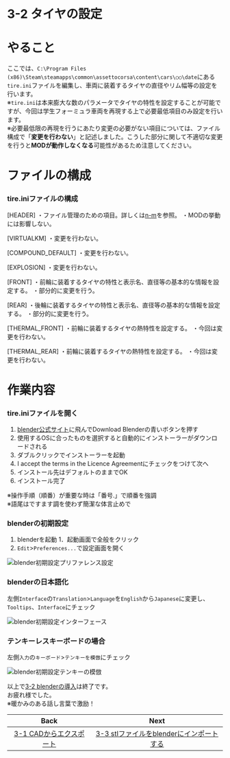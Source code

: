 # **3-2 タイヤの設定**   
# やること
ここでは、`C:\Program Files (x86)\Steam\steamapps\common\assettocorsa\content\cars\○○\date`にある`tire.ini`ファイルを編集し、車両に装着するタイヤの直径やリム幅等の設定を行います。  
※`tire.ini`は本来膨大な数のパラメータでタイヤの特性を設定することが可能ですが、今回は学生フォーミュラ車両を再現する上で必要最低項目のみ設定を行います。  
※必要最低限の再現を行うにあたり変更の必要がない項目については、ファイル構成で「**変更を行わない**」と記述しました。こうした部分に関して不適切な変更を行うと**MODが動作しなくなる**可能性があるため注意してください。

# ファイルの構成
### tire.iniファイルの構成
[HEADER]
・ファイル管理のための項目。詳しくは[n-m]()を参照。
・MODの挙動には影響しない。

[VIRTUALKM]
・変更を行わない。

[COMPOUND_DEFAULT]
・変更を行わない。

[EXPLOSION]
・変更を行わない。

[FRONT]
・前輪に装着するタイヤの特性と表示名、直径等の基本的な情報を設定する。
・部分的に変更を行う。

[REAR]
・後輪に装着するタイヤの特性と表示名、直径等の基本的な情報を設定する。
・部分的に変更を行う。

[THERMAL_FRONT]
・前輪に装着するタイヤの熱特性を設定する。
・今回は変更を行わない。

[THERMAL_REAR]
・前輪に装着するタイヤの熱特性を設定する。
・今回は変更を行わない。


# 作業内容
### tire.iniファイルを開く
1. [blender公式サイト](https://www.blender.org/)に飛んでDownload Blenderの青いボタンを押す  
1. 使用するOSに合ったものを選択すると自動的にインストーラーがダウンロードされる  
1. ダブルクリックでインストーラーを起動  
1. I accept the terms in the Licence Agreementにチェックをつけて次へ  
1. インストール先はデフォルトのままでOK  
1. インストール完了  

※操作手順（順番）が重要な時は「番号.」で順番を強調  
※語尾はですます調を使わず簡潔な体言止めで

### blenderの初期設定
1. blenderを起動
1．起動画面で全般をクリック
1. `Edit`>`Preferences...`で設定画面を開く  

![blender初期設定プリファレンス設定](https://user-images.githubusercontent.com/81402033/122319035-fdfaa400-cf5a-11eb-98be-c5cfc1147b04.jpg)


### blenderの日本語化
左側`Interface`の`Translation`>`Language`を`English`から`Japanese`に変更し、`Tooltips`、`Interface`にチェック  

![blender初期設定インターフェース](https://user-images.githubusercontent.com/81402033/122317825-179aec00-cf59-11eb-8c54-e2ae96fb2cbc.jpg)


### テンキーレスキーボードの場合
左側`入力`の`キーボード`>`テンキーを模倣`にチェック  

![blender初期設定テンキーの模倣](https://user-images.githubusercontent.com/81402033/122317986-58930080-cf59-11eb-8e20-ce2273c0f258.jpg)



以上で[3-2 blenderの導入](https://github.com/JSAE-ARCHIVES/MOD-Tutorial/blob/main/3%E7%AB%A0%203D%E3%83%A2%E3%83%87%E3%83%AB%E3%81%AE%E4%BD%9C%E6%88%90/3-2%203D%E3%83%A2%E3%83%87%E3%83%AA%E3%83%B3%E3%82%B0%E3%82%BD%E3%83%95%E3%83%88(blender)%E3%81%AE%E5%B0%8E%E5%85%A5.md)は終了です。  
お疲れ様でした。  
※暖かみのある話し言葉で激励！

| Back | Next |
|:---:|:---:|
| [3-1 CADからエクスポート](https://github.com/JSAE-ARCHIVES/MOD-Tutorial/blob/main/3%E7%AB%A0%203D%E3%83%A2%E3%83%87%E3%83%AB%E3%81%AE%E4%BD%9C%E6%88%90/3-1%20CAD%E3%81%8B%E3%82%89%E3%82%A8%E3%82%AF%E3%82%B9%E3%83%9D%E3%83%BC%E3%83%88.md) | [3-3 stlファイルをblenderにインポートする](https://github.com/JSAE-ARCHIVES/MOD-Tutorial/blob/main/3%E7%AB%A0%203D%E3%83%A2%E3%83%87%E3%83%AB%E3%81%AE%E4%BD%9C%E6%88%90/3-3%20stl%E3%83%95%E3%82%A1%E3%82%A4%E3%83%AB%E3%82%92blender%E3%81%AB%E3%82%A4%E3%83%B3%E3%83%9D%E3%83%BC%E3%83%88%E3%81%99%E3%82%8B.md) |

